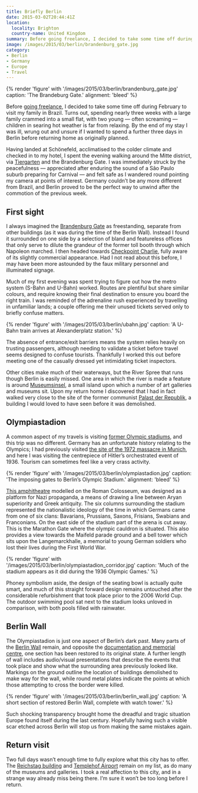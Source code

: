 ```yaml
---
title: Briefly Berlin
date: 2015-03-02T20:44:41Z
location:
  locality: Brighton
  country-name: United Kingdom
summary: Before going freelance, I decided to take some time off during February. Part of this included spending a few days in Berlin.
image: /images/2015/03/berlin/brandenburg_gate.jpg
category:
- Berlin
- Germany
- Europe
- Travel
---
```

{% render 'figure' with '/images/2015/03/berlin/brandenburg_gate.jpg'
  caption: 'The Brandeburg Gate.'
  alignment: 'bleed'
%}

Before [going freelance][1], I decided to take some time off during February to visit my family in Brazil. Turns out, spending nearly three weeks with a large family crammed into a small flat, with two young — often screaming — children in searing hot weather is far from relaxing. By the end of my stay I was ill, wrung out and unsure if I wanted to spend a further three days in Berlin before returning home as originally planned.

Having landed at Schönefeld, acclimatised to the colder climate and checked in to my hotel, I spent the evening walking around the Mitte district, via [Tiergarten][2] and the Brandenburg Gate. I was immediately struck by the peacefulness — appreciated after enduring the sound of a São Paulo suburb preparing for Carnival — and felt safe as I wandered round pointing my camera at points of interest. Germany couldn’t be any more different from Brazil, and Berlin proved to be the perfect way to unwind after the commotion of the previous week.

## First sight

I always imagined the [Brandenburg Gate][3] as freestanding, separate from other buildings (as it was during the time of the Berlin Wall). Instead I found it surrounded on one side by a selection of bland and featureless offices that only serve to dilute the grandeur of the former toll booth through which Napoleon marched. I then headed towards [Checkpoint Charlie][4], fully aware of its slightly commercial appearance. Had I not read about this before, I may have been more astounded by the faux military personnel and illuminated signage.

Much of my first evening was spent trying to figure out how the metro system (S-Bahn and U-Bahn) worked. Routes are plentiful but share similar colours, and require knowing their final destination to ensure you board the right train. I was reminded of the adrenaline rush experienced by travelling in unfamiliar lands; a couple offering me their unused tickets served only to briefly confuse matters.

{% render 'figure' with '/images/2015/03/berlin/ubahn.jpg'
  caption: 'A U-Bahn train arrives at Alexanderplatz station.'
%}

The absence of entrance/exit barriers means the system relies heavily on trusting passengers, although needing to validate a ticket before travel seems designed to confuse tourists. Thankfully I worked this out before meeting one of the casually dressed yet intimidating ticket inspectors.

Other cities make much of their waterways, but the River Spree that runs though Berlin is easily missed. One area in which the river is made a feature is around [Museumsinsel][5], a small island upon which a number of art galleries and museums sit. Upon my return home I discovered that I had in fact walked very close to the site of the former communist [Palast der Republik][6], a building I would loved to have seen before it was demolished.

## Olympiastadion

A common aspect of my travels is visiting [former Olympic stadiums][7], and this trip was no different. Germany has an unfortunate history relating to the Olympics; I had previously visited [the site of the 1972 massacre in Munich][8], and here I was visiting the centrepiece of Hitler’s orchestrated event of 1936. Tourism can sometimes feel like a very crass activity.

{% render 'figure' with '/images/2015/03/berlin/olympiastadion.jpg'
  caption: 'The imposing gates to Berlin’s Olympic Stadium.'
  alignment: 'bleed'
%}

[This amphitheatre][9] modelled on the Roman Colosseum, was designed as a platform for Nazi propaganda, a means of drawing a line between Aryan superiority and Greek antiquity. The six columns surrounding the stadium represented the nationalistic ideology of the time in which Germans came from one of six clans: Bavarians, Prussians, Saxons, Frisians, Swabians and Franconians. On the east side of the stadium part of the arena is cut away. This is the Marathon Gate where the olympic cauldron is situated. This also provides a view towards the Maifeld parade ground and a bell tower which sits upon the Langemarckhalle, a memorial to young German soldiers who lost their lives during the First World War.

{% render 'figure' with '/images/2015/03/berlin/olympiastadion_corridor.jpg'
  caption: 'Much of the stadium appears as it did during the 1936 Olympic Games.'
%}

Phoney symbolism aside, the design of the seating bowl is actually quite smart, and much of this straight forward design remains untouched after the considerable refurbishment that took place prior to the 2006 World Cup. The outdoor swimming pool sat next to the stadium looks unloved in comparison, with both pools filled with rainwater.

## Berlin Wall

The Olympiastadion is just one aspect of Berlin’s dark past. Many parts of the [Berlin Wall][10] remain, and opposite the [documentation and memorial centre][11], one section has been restored to its original state. A further length of wall includes audio/visual presentations that describe the events that took place and show what the surrounding area previously looked like. Markings on the ground outline the location of buildings demolished to make way for the wall, while round metal plates indicate the points at which those attempting to cross the border were killed.

{% render 'figure' with '/images/2015/03/berlin/berlin_wall.jpg'
  caption: 'A short section of restored Berlin Wall, complete with watch tower.'
%}

Such shocking transparency brought home the dreadful and tragic situation Europe found itself during the last century. Hopefully having such a visible scar etched across Berlin will stop us from making the same mistakes again.

## Return visit

Two full days wasn’t enough time to fully explore what this city has to offer. The [Reichstag building][12] and [Templehof Airport][13] remain on my list, as do many of the museums and galleries. I took a real affection to this city, and in a strange way already miss being there. I’m sure it won’t be too long before I return.

[1]: /2015/01/changing_gears
[2]: https://en.wikipedia.org/wiki/Großer_Tiergarten
[3]: https://en.wikipedia.org/wiki/Brandenburg_Gate
[4]: https://en.wikipedia.org/wiki/Checkpoint_Charlie
[5]: https://en.wikipedia.org/wiki/Museum_Island
[6]: https://en.wikipedia.org/wiki/Palace_of_the_Republic_(Berlin)
[7]: https://en.wikipedia.org/wiki/Olympic_Stadium
[8]: https://www.flickr.com/photos/paulrobertlloyd/4164185532/in/set-72157622824259243
[9]: https://en.wikipedia.org/wiki/Olympic_Stadium_(Berlin)
[10]: https://en.wikipedia.org/wiki/Berlin_Wall
[11]: http://www.berliner-mauer-gedenkstaette.de/en/
[12]: https://en.wikipedia.org/wiki/Reichstag_building
[13]: https://en.wikipedia.org/wiki/Berlin_Tempelhof_Airport
